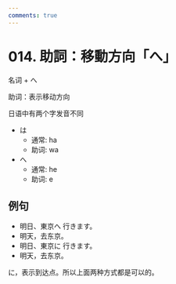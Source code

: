```yaml
---
comments: true
---
```


# 014. 助詞：移動方向「へ」

名词 + へ

助词：表示移动方向

日语中有两个字发音不同

- は
    - 通常: ha
    - 助词: wa
- へ
    - 通常: he
    - 助词: e

## 例句

- 明日、東京へ 行きます。
- 明天，去东京。
- 明日、東京に 行きます。
- 明天，去东京。

に，表示到达点。所以上面两种方式都是可以的。

